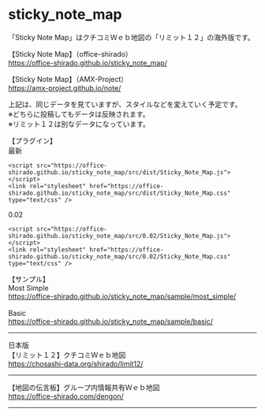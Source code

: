 # sticky_note_map
「Sticky Note Map」はクチコミＷｅｂ地図の「リミット１２」の海外版です。

【Sticky Note Map】（office-shirado）<br>
https://office-shirado.github.io/sticky_note_map/<br>

【Sticky Note Map】（AMX-Project）<br>
https://amx-project.github.io/note/<br>

上記は、同じデータを見ていますが、スタイルなどを変えていく予定です。<br>
※どちらに投稿してもデータは反映されます。<br>
※リミット１２は別なデータになっています。<br>

【プラグイン】<br>
最新<br>
```
<script src="https://office-shirado.github.io/sticky_note_map/src/dist/Sticky_Note_Map.js"></script>
<link rel="stylesheet" href="https://office-shirado.github.io/sticky_note_map/src/dist/Sticky_Note_Map.css"  type="text/css" />
```
0.02<br>
```
<script src="https://office-shirado.github.io/sticky_note_map/src/0.02/Sticky_Note_Map.js"></script>
<link rel="stylesheet" href="https://office-shirado.github.io/sticky_note_map/src/0.02/Sticky_Note_Map.css"  type="text/css" />
```

【サンプル】<br>
Most Simple<br>
https://office-shirado.github.io/sticky_note_map/sample/most_simple/<br>
<br>
Basic<br>
https://office-shirado.github.io/sticky_note_map/sample/basic/<br>


---------------------------------------------------------
日本版<br>
【リミット１２】クチコミＷｅｂ地図<br>
https://chosashi-data.org/shirado/limit12/

---------------------------------------------------------
【地図の伝言板】グループ内情報共有Ｗｅｂ地図<br>
https://office-shirado.com/dengon/

---------------------------------------------------------
